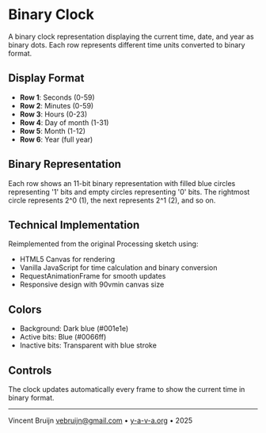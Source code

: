 # Binary Clock

A binary clock representation displaying the current time, date, and year as binary dots. Each row represents different time units converted to binary format.

## Display Format

- **Row 1**: Seconds (0-59)
- **Row 2**: Minutes (0-59) 
- **Row 3**: Hours (0-23)
- **Row 4**: Day of month (1-31)
- **Row 5**: Month (1-12)
- **Row 6**: Year (full year)

## Binary Representation

Each row shows an 11-bit binary representation with filled blue circles representing '1' bits and empty circles representing '0' bits. The rightmost circle represents 2^0 (1), the next represents 2^1 (2), and so on.

## Technical Implementation

Reimplemented from the original Processing sketch using:
- HTML5 Canvas for rendering
- Vanilla JavaScript for time calculation and binary conversion
- RequestAnimationFrame for smooth updates
- Responsive design with 90vmin canvas size

## Colors

- Background: Dark blue (#001e1e)
- Active bits: Blue (#0066ff)
- Inactive bits: Transparent with blue stroke

## Controls

The clock updates automatically every frame to show the current time in binary format.

---

Vincent Bruijn <vebruijn@gmail.com> • [y-a-v-a.org](https://www.y-a-v-a.org) • 2025